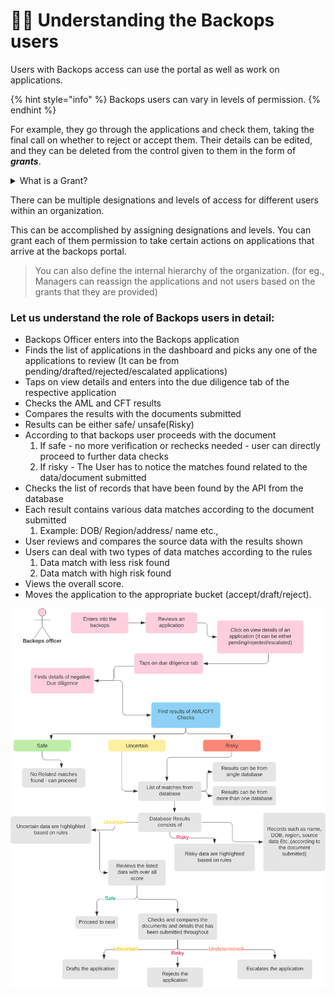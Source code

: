 # 👩‍💻 Understanding the Backops users

Users with Backops access can use the portal as well as work on applications.&#x20;

{% hint style="info" %}
Backops users can vary in levels of permission.&#x20;
{% endhint %}

For example, they go through the applications and check them, taking the final call on whether to reject or accept them. Their details can be edited, and they can be deleted from the control given to them in the form of _**grants**_.

<details>

<summary>What is a Grant?</summary>

It is to give or allow the Backops users to access certain actions like

* View applications assigned to him
* Accept, reject, and move the application to drafts
* Add internal notes

and much more which we will discuss in more detail in [**Manage** **Roles.**](../settings/manage-roles/create-a-new-role/grants.md)****

</details>

There can be multiple designations and levels of access for different users within an organization.&#x20;

This can be accomplished by assigning designations and levels. You can grant each of them permission to take certain actions on applications that arrive at the backops portal.&#x20;

> You can also define the internal hierarchy of the organization. (for eg., Managers can reassign the applications and not users based on the grants that they are provided)

### Let us understand the role of Backops users in detail:

* Backops Officer enters into the Backops application
* Finds the list of applications in the dashboard and picks any one of the applications to review (It can be from pending/drafted/rejected/escalated applications)
* Taps on view details and enters into the due diligence tab of the respective application
* Checks the AML and CFT results&#x20;
* Compares the results with the documents submitted
* Results can be either safe/ unsafe(Risky)
* According to that backops user proceeds with the document
  1. If safe - no more verification or rechecks needed - user can directly proceed to further data checks
  2. If risky - The User has to notice the matches found related to the data/document submitted
* Checks the list of records that have been found by the API from the database
* Each result contains various data matches according to the document submitted
  1. Example: DOB/ Region/address/ name etc.,
* User reviews and compares the source data with the results shown
* Users can deal with two types of data matches according to the rules
  1. Data match with less risk found
  2. Data match with high risk found
* Views the overall score.
* Moves the application to the appropriate bucket (accept/draft/reject).

![Role of Backops Officer](<../.gitbook/assets/image (1).png>)
